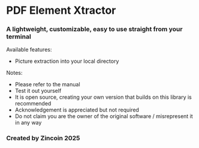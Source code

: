 # PDF Element Xtractor

### A lightweight, customizable, easy to use straight from your terminal

Available features:

- Picture extraction into your local directory

Notes:

- Please refer to the manual 
- Test it out yourself
- It is open source, creating your own version that builds on this library is recommended
- Acknowledgement is appreciated but not required
- Do not claim you are the owner of the original software / misrepresent it in any way

### Created by Zincoin 2025